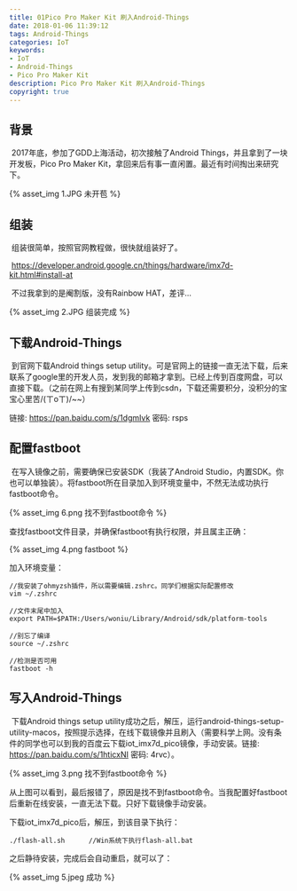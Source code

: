 ```yaml
---
title: 01Pico Pro Maker Kit 刷入Android-Things
date: 2018-01-06 11:39:12
tags: Android-Things
categories: IoT
keywords: 
- IoT
- Android-Things
- Pico Pro Maker Kit
description: Pico Pro Maker Kit 刷入Android-Things
copyright: true
---
```


## 背景

​	2017年底，参加了GDD上海活动，初次接触了Android Things，并且拿到了一块开发板，Pico Pro Maker Kit，拿回来后有事一直闲置。最近有时间掏出来研究下。

{% asset_img 1.JPG 未开苞 %}

## 组装

​	组装很简单，按照官网教程做，很快就组装好了。

​	https://developer.android.google.cn/things/hardware/imx7d-kit.html#install-at

​	不过我拿到的是阉割版，没有Rainbow HAT，差评...

{% asset_img 2.JPG 组装完成 %}

## 下载Android-Things

​	到官网下载Android things setup utility。可是官网上的链接一直无法下载，后来联系了google里的开发人员，发到我的邮箱才拿到。已经上传到百度网盘，可以直接下载。（之前在网上有搜到某同学上传到csdn，下载还需要积分，没积分的宝宝心里苦/(ㄒoㄒ)/~~）

链接: https://pan.baidu.com/s/1dgmIvk 密码: rsps

## 配置fastboot

​	在写入镜像之前，需要确保已安装SDK（我装了Android Studio，内置SDK。你也可以单独装）。将fastboot所在目录加入到环境变量中，不然无法成功执行fastboot命令。

{% asset_img 6.png 找不到fastboot命令 %}

查找fastboot文件目录，并确保fastboot有执行权限，并且属主正确：

{% asset_img 4.png fastboot %}

加入环境变量：

```
//我安装了ohmyzsh插件，所以需要编辑.zshrc。同学们根据实际配置修改
vim ~/.zshrc

//文件末尾中加入
export PATH=$PATH:/Users/woniu/Library/Android/sdk/platform-tools

//别忘了编译
source ~/.zshrc

//检测是否可用
fastboot -h
```



## 写入Android-Things

​	下载Android things setup utility成功之后，解压，运行android-things-setup-utility-macos，按照提示选择，在线下载镜像并且刷入（需要科学上网。没有条件的同学也可以到我的百度云下载iot_imx7d_pico镜像，手动安装。链接: https://pan.baidu.com/s/1hticxNI 密码: 4rvc）。

{% asset_img 3.png 找不到fastboot命令 %}

从上图可以看到，最后报错了，原因是找不到fastboot命令。当我配置好fastboot后重新在线安装，一直无法下载。只好下载镜像手动安装。

下载iot_imx7d_pico后，解压，到该目录下执行：

```
./flash-all.sh		//Win系统下执行flash-all.bat
```

之后静待安装，完成后会自动重启，就可以了：

{% asset_img 5.jpeg 成功 %}
